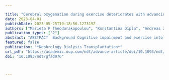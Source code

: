 ---
title: "Cerebral oxygenation during exercise deteriorates with advancing chronic kidney disease"
date: 2023-04-01
publishDate: 2023-05-25T10:18:56.127319Z
authors: ["Marieta P Theodorakopoulou", "Konstantina Dipla", "Andreas Zafeiridis", "Danai Faitatzidou", "Aggelos Koutlas", "Michael Doumas", "Aikaterini Papagianni", "Pantelis Sarafidis"]
publication_types: ["2"]
abstract: "ABSTRACT  Background Cognitive impairment and exercise intolerance are common in chronic kidney disease (CKD). Cerebral perfusion and oxygenation play a major role in both cognitive function and exercise execution. This study aimed to examine cerebral oxygenation during a mild physical stress in patients at different CKD stages and controls without CKD.   Methods Ninety participants (18 per CKD stage 2, 3a, 3b and 4 and 18 controls) underwent a 3-min intermittent handgrip exercise at 35% of their maximal voluntary contraction. During exercise, cerebral oxygenation [oxyhaemoglobin (O2Hb), deoxyhaemoglobin (HHb) and total haemoglobin (tHb)] was assessed by near-infrared spectroscopy. Indices of microvascular (muscle hyperaemic response) and macrovascular function (carotid intima-media thickness and pulse wave velocity (PWV)) and cognitive and physical activity status were also evaluated.   Results No differences in age, sex and body mass index were detected among groups. The mini-mental state examination score was significantly reduced with advancing CKD stages (controls: 29.2 ± 1.2, stage 2: 28.7 ± 1.0, stage 3a: 27.8 ± 1.9, stage 3b: 28.0 ± 1.8, stage 4: 27.6 ± 1.5; P = .019). Similar trends were observed for physical activity levels and handgrip strength. The average response in cerebral oxygenation (O2Hb) during exercise was lower with advancing CKD stages (controls: 2.50 ± 1.54, stage 2: 1.30 ± 1.05, stage 3a: 1.24 ± 0.93, stage 3b: 1.11 ± 0.89, stage 4: 0.97 ± 0.80 μmol/l; P &lt; .001). The average tHb response (index of regional blood volume) showed a similar decreasing trend (P = .003); no differences in HHb among groups were detected. In univariate linear analysis, older age, lower estimated glomerular filtration rate (eGFR), Hb, microvascular hyperaemic response and increased PWV were associated with poor O2Hb response during exercise. In the multiple model, eGFR was the only parameter independently associated with the O2Hb response.   Conclusions Brain activation during a mild physical task appears to decrease with advancing CKD as suggested by the smaller increase in cerebral oxygenation. This may contribute to impaired cognitive function and reduced exercise tolerance with advancing CKD."
featured: false
publication: "*Nephrology Dialysis Transplantation*"
url_pdf: "https://academic.oup.com/ndt/advance-article/doi/10.1093/ndt/gfad076/7140537"
doi: "10.1093/ndt/gfad076"


---
